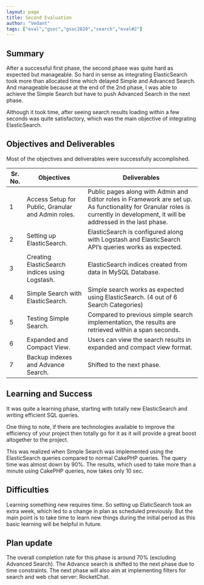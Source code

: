 ```yaml
---
layout: page
title: Second Evaluation
author: "Vedant"
tags: ["eval","gsoc","gsoc2020","search","eval#2"]
---
```


## Summary

After a successful first phase, the second phase was quite hard as expected but manageable. So hard in sense as integrating ElasticSearch took more than allocated time which delayed Simple and Advanced Search. And manageable because at the end of the 2nd phase, I was able to achieve the Simple Search but have to push Advanced Search in the next phase.

Although it took time, after seeing search results loading within a few seconds was quite satisfactory, which was the main objective of integrating ElasticSearch.


## Objectives and Deliverables

Most of the objectives and deliverables were successfully accomplished.

| Sr. No. | Objectives | Deliverables  |
| --- | ---------- | ------------- |
| 1       | Access Setup for Public, Granular and Admin roles. | Public pages along with Admin and Editor roles in Framework are set up. As functionality for Granular roles is currently in development, it will be addressed in the last phase. | 
| 2       | Setting up ElasticSearch. | ElasticSearch is configured along with Logstash and ElasticSearch API’s queries works as expected. | 
| 3       | Creating ElasticSearch indices using Logstash. | ElasticSearch indices created from data in MySQL Database. | 
| 4       | Simple Search with ElasticSearch. | Simple search works as expected using ElasticSearch. (4 out of 6 Search Categories) | 
| 5       | Testing Simple Search. | Compared to previous simple search implementation, the results are retrieved within a span seconds. | 
| 6       | Expanded and Compact View. | Users can view the search results in expanded and compact view format. | 
| 7       | Backup indexes and Advance Search. | Shifted to the next phase. | 

## Learning and Success

It was quite a learning phase, starting with totally new ElasticSearch and writing efficient SQL queries.

One thing to note, if there are technologies available to improve the efficiency of your project then totally go for it as it will provide a great boost altogether to the project.     

This was realized when Simple Search was implemented using the ElasticSearch queries compared to normal CakePHP queries.  The query time was almost down by 90%. The results, which used to take more than a minute using CakePHP queries, now takes only 10 sec.


## Difficulties

Learning something new requires time. So setting up ElaticSearch took an extra week, which led to a change in plan as scheduled previously. But the main point is to take time to learn new things during the initial period as this basic learning will be helpful in future.

## Plan update

The overall completion rate for this phase is around 70% (excluding Advanced Search).
The Advance search is shifted to the next phase due to time constraints. The next phase will also aim at implementing filters for search and web chat server: RocketChat.
